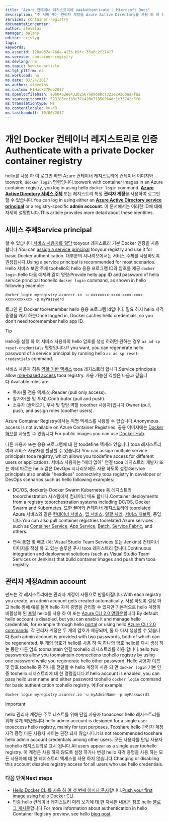 ```yaml
---
title: "Azure 컨테이너 레지스트리에 aaaAuthenticate | Microsoft Docs"
description: "주 서버 또는 관리자 계정을 Azure Active Directory를 사용 하 여 tooan Azure 컨테이너 레지스트리에 toolog 서비스 하는 방법"
services: container-registry
documentationcenter: 
author: stevelas
manager: balans
editor: cristyg
tags: 
keywords: 
ms.assetid: 128a937a-766a-415b-b9fc-35a6c2f27417
ms.service: container-registry
ms.devlang: na
ms.topic: how-to-article
ms.tgt_pltfrm: na
ms.workload: na
ms.date: 03/24/2017
ms.author: stevelas
ms.custom: H1Hack27Feb2017
ms.openlocfilehash: a0b0462e8432b2567689debca322e2426baa7fa2
ms.sourcegitcommit: 523283cc1b3c37c428e77850964dc1c33742c5f0
ms.translationtype: MT
ms.contentlocale: ko-KR
ms.lasthandoff: 10/06/2017
---
```

# <a name="authenticate-with-a-private-docker-container-registry"></a><span data-ttu-id="d1b7f-103">개인 Docker 컨테이너 레지스트리로 인증</span><span class="sxs-lookup"><span data-stu-id="d1b7f-103">Authenticate with a private Docker container registry</span></span>
<span data-ttu-id="d1b7f-104">hello를 사용 하 여 로그인 하면 Azure 컨테이너 레지스트리에 컨테이너 이미지와 toowork, `docker login` 명령입니다.</span><span class="sxs-lookup"><span data-stu-id="d1b7f-104">toowork with container images in an Azure container registry, you log in using hello `docker login` command.</span></span> <span data-ttu-id="d1b7f-105">**[Azure Active Directory 서비스 주체](../active-directory/active-directory-application-objects.md)** 또는 레지스트리 특정 **관리자 계정**을 사용하여 로그인할 수 있습니다.</span><span class="sxs-lookup"><span data-stu-id="d1b7f-105">You can log in using either an **[Azure Active Directory service principal](../active-directory/active-directory-application-objects.md)** or a registry-specific **admin account**.</span></span> <span data-ttu-id="d1b7f-106">이 문서에서는 이러한 ID에 대해 자세히 설명합니다.</span><span class="sxs-lookup"><span data-stu-id="d1b7f-106">This article provides more detail about these identities.</span></span>



## <a name="service-principal"></a><span data-ttu-id="d1b7f-107">서비스 주체</span><span class="sxs-lookup"><span data-stu-id="d1b7f-107">Service principal</span></span>

<span data-ttu-id="d1b7f-108">할 수 있습니다 [서비스 사용자를 할당](container-registry-get-started-azure-cli.md#assign-a-service-principal) tooyour 레지스트리 기본 Docker 인증을 사용 합니다.</span><span class="sxs-lookup"><span data-stu-id="d1b7f-108">You can [assign a service principal](container-registry-get-started-azure-cli.md#assign-a-service-principal) tooyour registry and use it for basic Docker authentication.</span></span> <span data-ttu-id="d1b7f-109">대부분의 시나리오에서는 서비스 주체를 사용하도록 권장됩니다.</span><span class="sxs-lookup"><span data-stu-id="d1b7f-109">Using a service principal is recommended for most scenarios.</span></span> <span data-ttu-id="d1b7f-110">Hello 서비스 보안 주체 toohello의 hello 응용 프로그램 ID와 암호를 제공 `docker login` hello 다음 예제와 같이 명령:</span><span class="sxs-lookup"><span data-stu-id="d1b7f-110">Provide hello app ID and password of hello service principal toohello `docker login` command, as shown in hello following example:</span></span>

```
docker login myregistry.azurecr.io -u xxxxxxxx-xxxx-xxxx-xxxx-xxxxxxxxxxxx -p myPassword
```

<span data-ttu-id="d1b7f-111">로그인 한 Docker tooremember hello 응용 프로그램 id입니다. 필요 하지 hello 자격 증명을 캐시 하는</span><span class="sxs-lookup"><span data-stu-id="d1b7f-111">Once logged in, Docker caches hello credentials, so you don't need tooremember hello app ID.</span></span>

> [!TIP]
> <span data-ttu-id="d1b7f-112">Hello를 실행 하 여 서비스 사용자의 hello 암호를 생성 하려면 원하는 경우 `az ad sp reset-credentials` 명령입니다.</span><span class="sxs-lookup"><span data-stu-id="d1b7f-112">If you want, you can regenerate hello password of a service principal by running hello `az ad sp reset-credentials` command.</span></span>
>


<span data-ttu-id="d1b7f-113">서비스 사용자 허용 [역할 기반 액세스](../active-directory/role-based-access-control-configure.md) tooa 레지스트리 합니다.</span><span class="sxs-lookup"><span data-stu-id="d1b7f-113">Service principals allow [role-based access](../active-directory/role-based-access-control-configure.md) tooa registry.</span></span> <span data-ttu-id="d1b7f-114">사용 가능한 역할은 다음과 같습니다.</span><span class="sxs-lookup"><span data-stu-id="d1b7f-114">Available roles are:</span></span>
  * <span data-ttu-id="d1b7f-115">독자(풀 전용 액세스).</span><span class="sxs-lookup"><span data-stu-id="d1b7f-115">Reader (pull only access).</span></span>
  * <span data-ttu-id="d1b7f-116">참가자(풀 및 푸시).</span><span class="sxs-lookup"><span data-stu-id="d1b7f-116">Contributor (pull and push).</span></span>
  * <span data-ttu-id="d1b7f-117">소유자 (끌어오기, 푸시 및 할당 역할 tooother 사용자)입니다.</span><span class="sxs-lookup"><span data-stu-id="d1b7f-117">Owner (pull, push, and assign roles tooother users).</span></span>

<span data-ttu-id="d1b7f-118">Azure Container Registry에서는 익명 액세스를 사용할 수 없습니다.</span><span class="sxs-lookup"><span data-stu-id="d1b7f-118">Anonymous access is not available on Azure Container Registries.</span></span> <span data-ttu-id="d1b7f-119">공용 이미지에는 [Docker 허브](https://docs.docker.com/docker-hub/)를 사용할 수 있습니다.</span><span class="sxs-lookup"><span data-stu-id="d1b7f-119">For public images you can use [Docker Hub](https://docs.docker.com/docker-hub/).</span></span>

<span data-ttu-id="d1b7f-120">다른 사용자 또는 응용 프로그램에 대 한 toodefine 액세스 있습니다 tooa 레지스트리 여러 서비스 사용자를 할당할 수 있습니다.</span><span class="sxs-lookup"><span data-stu-id="d1b7f-120">You can assign multiple service principals tooa registry, which allows you toodefine access for different users or applications.</span></span> <span data-ttu-id="d1b7f-121">서비스 사용자는 "헤더 없이" 연결 tooa 레지스트리 개발자 또는 예제 따르는 hello 같은 DevOps 시나리오에도 사용 하도록 설정:</span><span class="sxs-lookup"><span data-stu-id="d1b7f-121">Service principals also enable "headless" connectivity tooa registry in developer or DevOps scenarios such as hello following examples:</span></span>

  * <span data-ttu-id="d1b7f-122">DC/OS, docker는 Docker Swarm Kubernetes 등 레지스트리 tooorchestration 시스템에서 컨테이너 배포 합니다.</span><span class="sxs-lookup"><span data-stu-id="d1b7f-122">Container deployments from a registry tooorchestration systems including DC/OS, Docker Swarm and Kubernetes.</span></span> <span data-ttu-id="d1b7f-123">또한 끌어와 컨테이너 레지스트리에 toorelated Azure 서비스와 같은 [컨테이너 서비스](../container-service/index.yml), [앱 서비스](../app-service/index.md), [일괄 처리](../batch/index.md), [서비스 패브릭](/azure/service-fabric/), 등입니다.</span><span class="sxs-lookup"><span data-stu-id="d1b7f-123">You can also pull container registries toorelated Azure services such as [Container Service](../container-service/index.yml), [App Service](../app-service/index.md), [Batch](../batch/index.md), [Service Fabric](/azure/service-fabric/), and others.</span></span>

  * <span data-ttu-id="d1b7f-124">연속 통합 및 배포 (예: Visual Studio Team Services 또는 Jenkins) 컨테이너 이미지를 작성 하 고 있는 솔루션 푸시 tooa 레지스트리 합니다.</span><span class="sxs-lookup"><span data-stu-id="d1b7f-124">Continuous integration and deployment solutions (such as Visual Studio Team Services or Jenkins) that build container images and push them tooa registry.</span></span>





## <a name="admin-account"></a><span data-ttu-id="d1b7f-125">관리자 계정</span><span class="sxs-lookup"><span data-stu-id="d1b7f-125">Admin account</span></span>
<span data-ttu-id="d1b7f-126">만드는 각 레지스트리에는 관리자 계정이 자동으로 만들어집니다.</span><span class="sxs-lookup"><span data-stu-id="d1b7f-126">With each registry you create, an admin account gets created automatically.</span></span> <span data-ttu-id="d1b7f-127">사용 하도록 설정 하 고 hello 통해 예를 들어 hello 자격 증명을 관리할 수 있지만 기본적으로 hello 계정이 비활성화 된 [포털](container-registry-get-started-portal.md#manage-registry-settings) hello를 사용 하 여 또는 [Azure CLI 2.0 명령은](container-registry-get-started-azure-cli.md#manage-admin-credentials)합니다.</span><span class="sxs-lookup"><span data-stu-id="d1b7f-127">By default hello account is disabled, but you can enable it and manage hello credentials, for example through hello [portal](container-registry-get-started-portal.md#manage-registry-settings) or using hello [Azure CLI 2.0 commands](container-registry-get-started-azure-cli.md#manage-admin-credentials).</span></span> <span data-ttu-id="d1b7f-128">각 관리자 계정은 두 개의 암호가 제공되며, 둘 다 다시 생성할 수 있습니다.</span><span class="sxs-lookup"><span data-stu-id="d1b7f-128">Each admin account is provided with two passwords, both of which can be regenerated.</span></span> <span data-ttu-id="d1b7f-129">두 개의 암호가 hello를 사용 하 여 하나의 암호 hello를 다시 생성 하는 동안 다른 암호 toomaintain 연결 toohello 레지스트리를 허용 합니다.</span><span class="sxs-lookup"><span data-stu-id="d1b7f-129">hello two passwords allow you toomaintain connections toohello registry by using one password while you regenerate hello other password.</span></span> <span data-ttu-id="d1b7f-130">Hello 사용자 이름 및 암호 toohello 중 하나를 전달할 수 hello 계정이 사용 되 면 `docker login` 기본 인증 toohello 레지스트리에 대 한 명령입니다.</span><span class="sxs-lookup"><span data-stu-id="d1b7f-130">If hello account is enabled, you can pass hello user name and either password toohello `docker login` command for basic authentication toohello registry.</span></span> <span data-ttu-id="d1b7f-131">예:</span><span class="sxs-lookup"><span data-stu-id="d1b7f-131">For example:</span></span>

```
docker login myregistry.azurecr.io -u myAdminName -p myPassword1
```

> [!IMPORTANT]
> <span data-ttu-id="d1b7f-132">hello 관리자 계정은 주로 테스트를 위해 단일 사용자 tooaccess hello 레지스트리를 위해 설계 되었습니다.</span><span class="sxs-lookup"><span data-stu-id="d1b7f-132">hello admin account is designed for a single user tooaccess hello registry, mainly for test purposes.</span></span> <span data-ttu-id="d1b7f-133">Tooshare hello 관리자 계정 자격 증명 다른 사용자 사이는 권장 되지 않습니다.</span><span class="sxs-lookup"><span data-stu-id="d1b7f-133">It is not recommended tooshare hello admin account credentials among other users.</span></span> <span data-ttu-id="d1b7f-134">모든 사용자를 단일 사용자 toohello 레지스트리로 표시 됩니다.</span><span class="sxs-lookup"><span data-stu-id="d1b7f-134">All users appear as a single user toohello registry.</span></span> <span data-ttu-id="d1b7f-135">이 계정은 사용 하지 않도록 설정 하거나 변경 hello 자격 증명을 사용 하는 모든 사용자에 대 한 레지스트리 액세스를 사용 하지 않습니다.</span><span class="sxs-lookup"><span data-stu-id="d1b7f-135">Changing or disabling this account disables registry access for all users who use hello credentials.</span></span>
>


### <a name="next-steps"></a><span data-ttu-id="d1b7f-136">다음 단계</span><span class="sxs-lookup"><span data-stu-id="d1b7f-136">Next steps</span></span>
* <span data-ttu-id="d1b7f-137">[Hello Docker CLI를 사용 하 여 첫 번째 이미지 푸시](container-registry-get-started-docker-cli.md)합니다.</span><span class="sxs-lookup"><span data-stu-id="d1b7f-137">[Push your first image using hello Docker CLI](container-registry-get-started-docker-cli.md).</span></span>
* <span data-ttu-id="d1b7f-138">인증 hello 컨테이너 레지스트리 미리 보기에 대 한 자세한 내용은 참조 hello [블로그 게시물](https://blogs.msdn.microsoft.com/stevelasker/2016/11/17/azure-container-registry-user-accounts/)합니다.</span><span class="sxs-lookup"><span data-stu-id="d1b7f-138">For more information about authentication in hello Container Registry preview, see hello [blog post](https://blogs.msdn.microsoft.com/stevelasker/2016/11/17/azure-container-registry-user-accounts/).</span></span>
